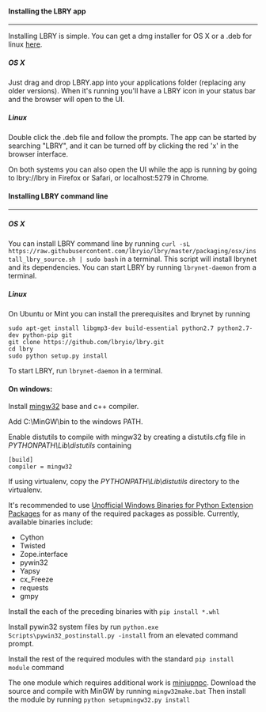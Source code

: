 #### Installing the LBRY app
--------------------------

Installing LBRY is simple. You can get a dmg installer for OS X or a .deb for linux [here](https://github.com/lbryio/lbry/releases/latest). 

##### OS X
Just drag and drop LBRY.app into your applications folder (replacing any older versions). When it's running you'll have a LBRY icon in your status bar and the browser will open to the UI.

##### Linux
Double click the .deb file and follow the prompts. The app can be started by searching "LBRY", and it can be turned off by clicking the red 'x' in the browser interface.

On both systems you can also open the UI while the app is running by going to lbry://lbry in Firefox or Safari, or localhost:5279 in Chrome.



#### Installing LBRY command line
--------------------------

##### OS X
You can install LBRY command line by running `curl -sL https://raw.githubusercontent.com/lbryio/lbry/master/packaging/osx/install_lbry_source.sh | sudo bash` in a terminal. This script will install lbrynet and its dependencies. You can start LBRY by running `lbrynet-daemon` from a terminal. 

##### Linux
On Ubuntu or Mint you can install the prerequisites and lbrynet by running
 
 ```
 sudo apt-get install libgmp3-dev build-essential python2.7 python2.7-dev python-pip git
 git clone https://github.com/lbryio/lbry.git
 cd lbry
 sudo python setup.py install
 ```

To start LBRY, run `lbrynet-daemon` in a terminal.

#### On windows:

Install [mingw32](http://www.mingw.org/) base and c++ compiler.

Add C:\MinGW\bin to the windows PATH.

Enable distutils to compile with mingw32 by creating a distutils.cfg file in *PYTHONPATH\Lib\distutils* containing
```
[build]
compiler = mingw32
```

If using virtualenv, copy the *PYTHONPATH\Lib\distutils* directory to the virtualenv.

It's recommended to use [Unofficial Windows Binaries for Python Extension Packages](http://www.lfd.uci.edu/~gohlke/pythonlibs/) for as many of the required packages as possible.
Currently, available binaries include:
- Cython
- Twisted
- Zope.interface
- pywin32
- Yapsy
- cx_Freeze
- requests
- gmpy

Install the each of the preceding binaries with `pip install *.whl`

Install pywin32 system files by run `python.exe Scripts\pywin32_postinstall.py -install` from an elevated command prompt.

Install the rest of the required modules with the standard `pip install module` command

The one module which requires additional work is [miniupnpc](https://pypi.python.org/pypi/miniupnpc/1.9).
Download the source and compile with MinGW by running `mingw32make.bat`
Then install the module by running `python setupmingw32.py install`
